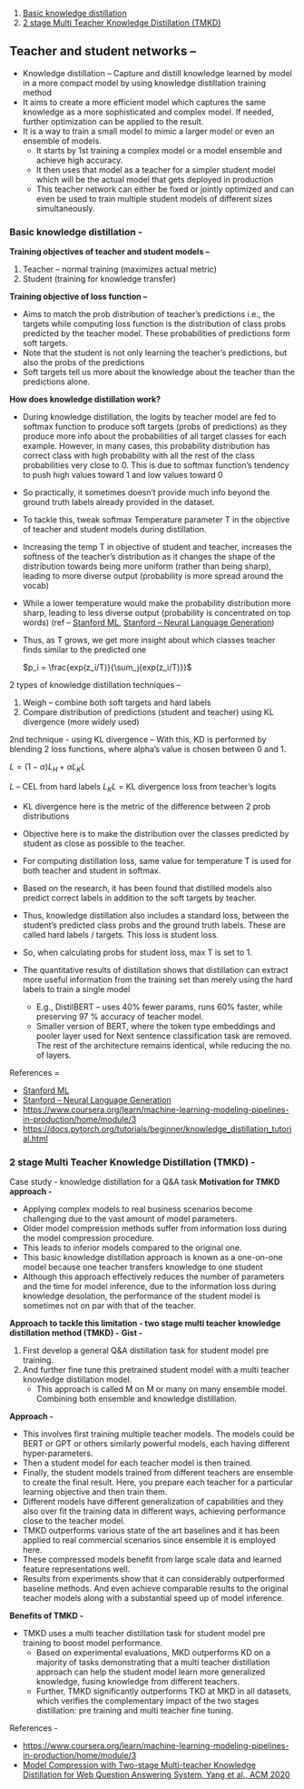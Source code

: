 
1. [Basic knowledge distillation](##basic-knowledge-distillation--)
2. [2 stage Multi Teacher Knowledge Distillation (TMKD)](#2-stage-multi-teacher-knowledge-distillation-tmkd--)

## Teacher and student networks –
* Knowledge distillation – Capture and distill knowledge learned by model in a more compact model by using knowledge distillation training method
* It aims to create a more efficient model which captures the same knowledge as a more sophisticated and complex model. If needed, further optimization can be applied to the result.
* It is a way to train a small model to mimic a larger model or even an ensemble of models.
    * It starts by 1st training a complex model or a model ensemble and achieve high accuracy.
    * It then uses that model as a teacher for a simpler student model which will be the actual model that gets deployed in production
    * This teacher network can either be fixed or jointly optimized and can even be used to train multiple student models of different sizes simultaneously.

### Basic knowledge distillation -

**Training objectives of teacher and student models –**
1.	Teacher – normal training (maximizes actual metric)
2.	Student (training for knowledge transfer)
   
**Training objective of loss function –**
* Aims to match the prob distribution of teacher’s predictions i.e., the targets while computing loss function is the distribution of class probs predicted by the teacher model. These probabilities of predictions form soft targets.
* Note that the student is not only learning the teacher’s predictions, but also the probs of the predictions
* Soft targets tell us more about the knowledge about the teacher than the predictions alone.

**How does knowledge distillation work?**
* During knowledge distillation, the logits by teacher model are fed to softmax function to produce soft targets (probs of predictions) as they produce more info about the probabilities of all target classes for each example. However, in many cases, this probability distribution has correct class with high probability with all the rest of the class probabilities very close to 0. This is due to softmax function’s tendency to push high values toward 1 and low values toward 0
* So practically, it sometimes doesn’t provide much info beyond the ground truth labels already provided in the dataset.
* To tackle this, tweak softmax Temperature parameter T in the objective of teacher and student models during distillation.
* Increasing the temp T in objective of student and teacher, increases the softness of the teacher’s distribution as it changes the shape of the distribution towards being more uniform (rather than being sharp), leading to more diverse output (probability is more spread around the vocab)
* While a lower temperature would make the probability distribution more sharp, leading to less diverse output (probability is concentrated on top words) (ref – [Stanford ML](https://cs229.stanford.edu/main_notes.pdf),
  [Stanford – Neural Language Generation](https://web.stanford.edu/class/archive/cs/cs224n/cs224n.1234/slides/cs224n-2023-lecture10-nlg.pdf))
* Thus, as T grows, we get more insight about which classes teacher finds similar to the predicted one

  $p_i = \frac{exp(z_i/T)}{\sum_j{exp(z_i/T)}}$

2 types of knowledge distillation techniques –
1.	Weigh – combine both soft targets and hard labels
2.	Compare distribution of predictions (student and teacher) using KL divergence (more widely used)

2nd technique - using KL divergence –
With this, KD is performed by blending 2 loss functions, where alpha’s value is chosen between 0 and 1.

$L = (1- \alpha) L_H + \alpha L_KL$

$L$ – CEL from hard labels
$L_KL$ = KL divergence loss from teacher’s logits

* KL divergence here is the metric of the difference between 2 prob distributions
* Objective here is to make the distribution over the classes predicted by student as close as possible to the teacher.

* For computing distillation loss, same value for temperature T is used for both teacher and student in softmax.
* Based on the research, it has been found that distilled models also predict correct labels in addition to the soft targets by teacher.
* Thus, knowledge distillation also includes a standard loss, between the student’s predicted class probs and the ground truth labels. These are called hard labels / targets. This loss is student loss.
* So, when calculating probs for student loss, max T is set to 1.

* The quantitative results of distillation shows that distillation can extract more useful information from the training set than merely using the hard labels to train a single model

    * E.g., DistilBERT – uses 40% fewer params, runs 60% faster, while preserving 97 % accuracy of teacher model.
    * Smaller version of BERT, where the token type embeddings and pooler layer used for Next sentence classification task are removed. The rest of the architecture remains identical, while reducing the no. of layers.


References =
* [Stanford ML](https://cs229.stanford.edu/main_notes.pdf)
* [Stanford – Neural Language Generation](https://web.stanford.edu/class/archive/cs/cs224n/cs224n.1234/slides/cs224n-2023-lecture10-nlg.pdf)
* https://www.coursera.org/learn/machine-learning-modeling-pipelines-in-production/home/module/3
* https://docs.pytorch.org/tutorials/beginner/knowledge_distillation_tutorial.html
  

### 2 stage Multi Teacher Knowledge Distillation (TMKD) -
Case study - knowledge distillation for a Q&A task
**Motivation for TMKD approach -**  
* Applying complex models to real business scenarios become challenging due to the vast amount of model parameters.
* Older model compression methods suffer from information loss during the model compression procedure.
* This leads to inferior models compared to the original one.
* This basic knowledge distillation approach is known as a one-on-one model because one teacher transfers knowledge to one student
* Although this approach effectively reduces the number of parameters and the time for model inference, due to the information loss during knowledge desolation, the performance of the student model is sometimes not on par with that of the teacher.
 
**Approach to tackle this limitation - two stage multi teacher knowledge distillation method (TMKD) -**
**Gist -**
1. First develop a general Q&A distillation task for student model pre training. 
2.	And further fine tune this pretrained student model with a multi teacher knowledge distillation model.
    * This approach is called M on M or many on many ensemble model. Combining both ensemble and knowledge distillation. 

**Approach -**
* This involves first training multiple teacher models. The models could be BERT or GPT or others similarly powerful models, each having different hyper-parameters.
* Then a student model for each teacher model is then trained.
* Finally, the student models trained from different teachers are ensemble to create the final result. Here, you prepare each teacher for a particular learning objective and then train them.
* Different models have different generalization of capabilities and they also over fit the training data in different ways, achieving performance close to the teacher model.
* TMKD outperforms various state of the art baselines and it has been applied to real commercial scenarios since ensemble it is employed here.
* These compressed models benefit from large scale data and learned feature representations well.
* Results from experiments show that it can considerably outperformed baseline methods. And even achieve comparable results to the original teacher models along with a substantial speed up of model inference. 

**Benefits of TMKD -**
* TMKD uses a multi teacher distillation task for student model pre training to boost model performance.  
    * Based on experimental evaluations, MKD outperforms KD on a majority of tasks demonstrating that a multi teacher distillation approach can help the student model learn more generalized knowledge, fusing knowledge from different teachers.
    * Further, TMKD significantly outperforms TKD at MKD in all datasets, which verifies the complementary impact of the two stages distillation: pre training and multi teacher fine tuning. 


References -
* https://www.coursera.org/learn/machine-learning-modeling-pipelines-in-production/home/module/3
* [Model Compression with Two-stage Multi-teacher Knowledge Distillation for Web Question Answering System, Yang et al., ACM 2020](https://arxiv.org/pdf/1910.08381)





